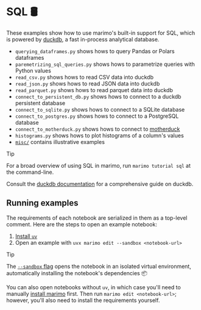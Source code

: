 # SQL 🛢️

These examples show how to use marimo's built-in support for SQL, which
is powered by [duckdb](https://duckdb.org/), a fast in-process
analytical database.

- `querying_dataframes.py` shows hows to query Pandas or Polars dataframes
- `paremetrizing_sql_queries.py` shows hows to parametrize queries with Python values
- `read_csv.py` shows hows to read CSV data into duckdb
- `read_json.py` shows hows to read JSON data into duckdb
- `read_parquet.py` shows hows to read parquet data into duckdb
- `connect_to_persistent_db.py` shows hows to connect to a duckdb persistent database
- `connect_to_sqlite.py` shows hows to connect to a SQLite database
- `connect_to_postgres.py` shows hows to connect to a PostgreSQL database
- `connect_to_motherduck.py` shows hows to connect to [motherduck](https://motherduck.com)
- `histograms.py` shows hows to plot histograms of a column's values
- [`misc/`](misc/) contains illustrative examples

> [!TIP]
> For a broad overview of using SQL in marimo, run `marimo tutorial sql` at the
> command-line.

Consult the [duckdb documentation](https://duckdb.org/docs/index) for a
comprehensive guide on duckdb.

## Running examples

The requirements of each notebook are serialized in them as a top-level
comment. Here are the steps to open an example notebook:

1. [Install `uv`](https://github.com/astral-sh/uv/?tab=readme-ov-file#installation)
2. Open an example with `uvx marimo edit --sandbox <notebook-url>`

> [!TIP]
> The [`--sandbox` flag](https://docs.marimo.io/guides/editor_features/package_management.html) opens the notebook in an isolated virtual environment,
> automatically installing the notebook's dependencies 📦

You can also open notebooks without `uv`, in which case you'll need to
manually [install marimo](https://docs.marimo.io/getting_started/index.html#installation)
first. Then run `marimo edit <notebook-url>`; however, you'll also need to
install the requirements yourself.
